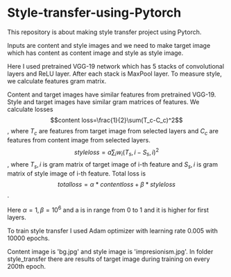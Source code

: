 # Style-transfer-using-Pytorch

This repository is about making style transfer project using Pytorch.

Inputs are content and style images and we need to make target image which has content as content image and style as style image.

Here I used pretrained VGG-19 network which has 5 stacks of convolutional layers and ReLU layer. After each stack is MaxPool layer. 
To measure style, we calculate features gram matrix.

Content and target images have similar features from pretrained VGG-19. Style and target images have similar gram matrices of features. 
We calculate losses
$$content loss=\frac{1}{2}\sum(T_c-C_c)^2$$,
where $T_c$ are features from target image from selected layers and $C_c$ are features from content image from selected layers.
$$style loss=a\sum{_i} w_i(T_s,i-S_s,i)^2$$,
where $T_s,i$ is gram matrix of target image of i-th feature and $S_s,i$ is gram matrix of style image of i-th feature.
Total loss is
$$total loss=\alpha *content loss+ \beta*style loss$$.

Here $\alpha=1, \beta=10^6$ and a is in range from 0 to 1 and it is higher for first layers.

To train style transfer I used Adam optimizer with learning rate 0.005 with 10000 epochs. 

Content image is 'bg.jpg' and style image is 'impresionism.jpg'. In folder style_transfer there are results of target image during training on every 200th epoch.
